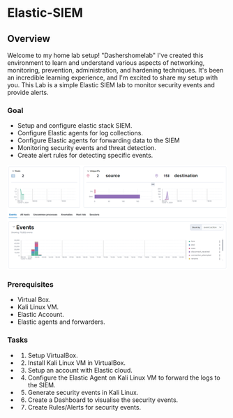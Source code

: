 # Elastic-SIEM
<!--"" -->
<!--<h1>Elastic-SIEM<br/></h1>-->


## Overview
Welcome to my home lab setup! "Dashershomelab" I've created this environment to learn and understand various aspects of networking, monitoring, prevention, administration, and hardening techniques. It's been an incredible learning experience, and I'm excited to share my setup with you.
This Lab is a simple Elastic SIEM lab to monitor security events and provide alerts. 

### Goal
- Setup and configure elastic stack SIEM.
- Configure Elastic agents for log collections.
- Configure Elastic agents for forwarding data to the SIEM
- Monitoring security events and threat detection.
- Create alert rules for detecting specific events.

<img align="center" src="assets/images/dashboard1.png" /><br/>

### Prerequisites
- Virtual Box.
- Kali Linux VM.
- Elastic Account.
- Elastic agents and forwarders.

### Tasks

- 1.	Setup VirtualBox.
- 2.	Install Kali Linux VM in VirtualBox.
- 3.	Setup an account with Elastic cloud.
- 4.	Configure the Elastic Agent on Kali Linux VM to forward the logs to the SIEM.
- 5.	Generate security events in Kali Linux.
- 6.	Create a Dashboard to visualise the security events.
- 7.	Create Rules/Alerts for security events.
